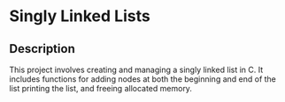 # Singly Linked Lists
## Description
This project involves creating and managing a singly linked list in C.
It includes functions for
adding nodes at both the beginning and end of the list
printing the list, and freeing allocated memory.
